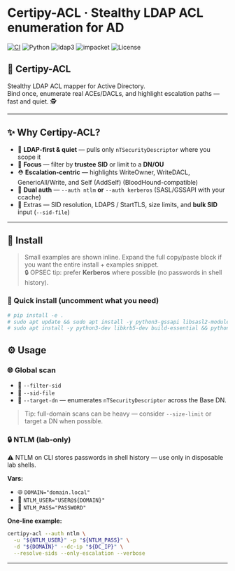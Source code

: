 # Certipy-ACL · Stealthy LDAP ACL enumeration for AD

[![CI](https://github.com/xploitnik/certipy-acl/actions/workflows/ci.yml/badge.svg)](https://github.com/xploitnik/certipy-acl/actions/workflows/ci.yml)
![Python](https://img.shields.io/badge/Python-3.8%2B-3776AB?logo=python&logoColor=white)
![ldap3](https://img.shields.io/badge/ldap3-%E2%89%A52.9-blue)
![impacket](https://img.shields.io/badge/impacket-%E2%89%A50.11.0-blueviolet)
![License](https://img.shields.io/badge/License-MIT-green)

## 🔐 Certipy-ACL

Stealthy LDAP ACL mapper for Active Directory.  
Bind once, enumerate real ACEs/DACLs, and highlight escalation paths — fast and quiet. 🕵️


---

## ✨ Why Certipy-ACL?

- 🔎 **LDAP-first & quiet** — pulls only `nTSecurityDescriptor` where you scope it  
- 🎯 **Focus** — filter by **trustee SID** or limit to a **DN/OU**  
- ⛑️ **Escalation-centric** — highlights WriteOwner, WriteDACL, GenericAll/Write, and Self (AddSelf) (BloodHound-compatible)  
- 🔐 **Dual auth** — `--auth ntlm` **or** `--auth kerberos` (SASL/GSSAPI with your ccache)  
- 🧩 Extras — SID resolution, LDAPS / StartTLS, size limits, and **bulk SID** input (`--sid-file`)

---

## 🚀 Install

> Small examples are shown inline. Expand the full copy/paste block if you want the entire install + examples snippet.  
> 🔒 OPSEC tip: prefer **Kerberos** where possible (no passwords in shell history).

### 🧩 Quick install (uncomment what you need)
```bash
# pip install -e .
# sudo apt update && sudo apt install -y python3-gssapi libsasl2-modules-gssapi-mit krb5-user
# sudo apt install -y python3-dev libkrb5-dev build-essential && python3 -m pip install gssapi
```

## ⚙️ Usage

### 🌐 Global scan 

- 🚫 `--filter-sid`  
- 🚫 `--sid-file`  
- 🚫 `--target-dn` — enumerates `nTSecurityDescriptor` across the Base DN.

> Tip: full-domain scans can be heavy — consider `--size-limit` or target a DN when possible.

### 🔒  NTLM (lab-only)

⚠️ NTLM on CLI stores passwords in shell history — use only in disposable lab shells.  

**Vars:**  
- 🌐 `DOMAIN="domain.local"`  
- 👤 `NTLM_USER="USER@${DOMAIN}"`  
- 🔑 `NTLM_PASS="PASSWORD"`  

**One-line example:**  

```bash
certipy-acl --auth ntlm \
  -u "${NTLM_USER}" -p "${NTLM_PASS}" \
  -d "${DOMAIN}" --dc-ip "${DC_IP}" \
  --resolve-sids --only-escalation --verbose
```

---








